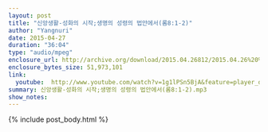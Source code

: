 ```yaml
---
layout: post
title: "신앙생활-성화의 시작;생명의 성령의 법안에서(롬8:1-2)"
author: "Yangnuri"
date: 2015-04-27
duration: "36:04"
type: "audio/mpeg"
enclosure_url: http://archive.org/download/2015.04.26812/2015.04.26%20%EC%8B%A0%EC%95%99%EC%83%9D%ED%99%9C-%EC%84%B1%ED%99%94%EC%9D%98%20%EC%8B%9C%EC%9E%91%3B%EC%83%9D%EB%AA%85%EC%9D%98%20%EC%84%B1%EB%A0%B9%EC%9D%98%20%EB%B2%95%EC%95%88%EC%97%90%EC%84%9C%28%EB%A1%AC8%3B1-2%29.mp3
enclosure_bytes_size: 51,973,101 
link:
  youtube:  http://www.youtube.com/watch?v=1g1lPSn5BjA&feature=player_detailpage
summary: 신앙생활-성화의 시작;생명의 성령의 법안에서(롬8:1-2).mp3
show_notes:
---
```


{% include post_body.html %}

